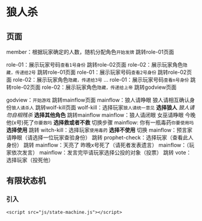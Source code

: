# 狼人杀
## 页面
member：根据玩家确定的人数，随机分配角色`开始发牌`
跳转role-01页面

role-01：展示玩家号码`查看1号身份`
跳转role-02页面
role-02：展示玩家角色`隐藏，传递给2号`
跳转role-01页面
role-01：展示玩家号码`查看2号身份`
跳转role-02页面
role-02：展示玩家角色`隐藏，传递给3号`
...
role-01：展示玩家号码`查看n号身份`
跳转role-02页面
role-02：展示玩家角色`隐藏，传递给上帝`
跳转godview页面

godview：`开始游戏`
跳转mainflow页面
mainflow：狼人请睁眼 狼人请相互确认身份`狼人请杀人`
跳转wolf-kill页面
wolf-kill：选择玩家`狼人请统一意见`
**选择狼人** *狼人请勿自相残杀*
**选择其他角色** 跳转mainflow
mainflow：狼人请闭眼 女巫请睁眼 今晚他(x号)死了`你要救吗`
**选择救或者不救** 切换步骤
mainflow: 	你有一瓶毒药`你要使用吗`
**选择使用** 跳转
witch-kill：选择玩家`使用毒药`
**选择不使用** 切换
mainflow：预言家请睁眼（请选择一位玩家查验身份）
跳转
prophet-check：选择玩家（查看此人身份）
跳转
mainflow：天亮了 昨晚x号死了（请死者发表遗言）
mainflow：（玩家依次发言）
mainflow：发言完毕请玩家选择公投的对象（投票）
跳转
vote：选择玩家（投死他）
## 有限状态机
### 引入
```
<script src="js/state-machine.js"></script>
```
